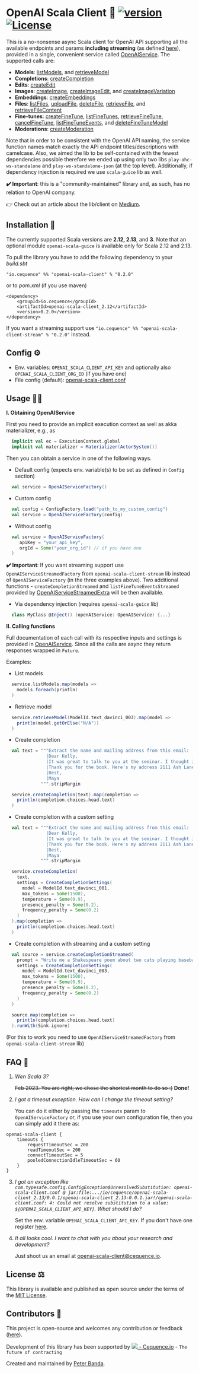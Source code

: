 # OpenAI Scala Client 🤖 [![version](https://img.shields.io/badge/version-0.2.0-green.svg)](https://cequence.io) [![License](https://img.shields.io/badge/License-MIT-lightgrey.svg)](https://opensource.org/licenses/MIT)

This is a no-nonsense async Scala client for OpenAI API supporting all the available endpoints and params **including streaming** (as defined [here](https://beta.openai.com/docs/api-reference)), provided in a single, convenient service called [OpenAIService](./openai-core/src/main/scala/io/cequence/openaiscala/service/OpenAIService.scala). The supported calls are: 

* **Models**: [listModels](https://platform.openai.com/docs/api-reference/models/list), and [retrieveModel](https://platform.openai.com/docs/api-reference/models/retrieve)
* **Completions**: [createCompletion](https://platform.openai.com/docs/api-reference/completions/create)
* **Edits**: [createEdit](https://platform.openai.com/docs/api-reference/edits/create)
* **Images**: [createImage](https://platform.openai.com/docs/api-reference/images/create), [createImageEdit](https://platform.openai.com/docs/api-reference/images/create-edit), and [createImageVariation](https://platform.openai.com/docs/api-reference/images/create-variation)
* **Embeddings**: [createEmbeddings](https://platform.openai.com/docs/api-reference/embeddings/create)
* **Files**: [listFiles](https://platform.openai.com/docs/api-reference/files/list), [uploadFile](https://platform.openai.com/docs/api-reference/files/upload), [deleteFile](https://platform.openai.com/docs/api-reference/files/delete), [retrieveFile](https://platform.openai.com/docs/api-reference/files/retrieve), and [retrieveFileContent](https://platform.openai.com/docs/api-reference/files/retrieve-content)
* **Fine-tunes**: [createFineTune](https://platform.openai.com/docs/api-reference/fine-tunes/create), [listFineTunes](https://platform.openai.com/docs/api-reference/fine-tunes/list), [retrieveFineTune](https://platform.openai.com/docs/api-reference/fine-tunes/retrieve), [cancelFineTune](https://platform.openai.com/docs/api-reference/fine-tunes/cancel), [listFineTuneEvents](https://platform.openai.com/docs/api-reference/fine-tunes/events), and [deleteFineTuneModel](https://platform.openai.com/docs/api-reference/fine-tunes/delete-model)
* **Moderations**: [createModeration](https://platform.openai.com/docs/api-reference/moderations/create)
 
Note that in order to be consistent with the OpenAI API naming, the service function names match exactly the API endpoint titles/descriptions with camelcase.
Also, we aimed the lib to be self-contained with the fewest dependencies possible therefore we ended up using only two libs `play-ahc-ws-standalone` and `play-ws-standalone-json` (at the top level). Additionally, if dependency injection is required we use `scala-guice` lib as well.  

**✔️ Important**: this is a "community-maintained" library and, as such, has no relation to OpenAI company.

👉 Check out an article about the lib/client on [Medium](https://medium.com/@0xbnd/openai-scala-client-is-out-d7577de934ad).

## Installation 🚀

The currently supported Scala versions are **2.12, 2.13**, and **3**. Note that an optional module `openai-scala-guice` is available only for Scala 2.12 and 2.13.  

To pull the library you have to add the following dependency to your *build.sbt*

```
"io.cequence" %% "openai-scala-client" % "0.2.0"
```

or to *pom.xml* (if you use maven)

```
<dependency>
    <groupId>io.cequence</groupId>
    <artifactId>openai-scala-client_2.12</artifactId>
    <version>0.2.0</version>
</dependency>
```

If you want a streaming support use `"io.cequence" %% "openai-scala-client-stream" % "0.2.0"` instead.

## Config ⚙️

- Env. variables: `OPENAI_SCALA_CLIENT_API_KEY` and optionally also `OPENAI_SCALA_CLIENT_ORG_ID` (if you have one)
- File config (default):  [openai-scala-client.conf](./openai-client/src/main/resources/openai-scala-client.conf)

## Usage 👨‍🎓

**I. Obtaining OpenAIService**

First you need to provide an implicit execution context as well as akka materializer, e.g., as

```scala
  implicit val ec = ExecutionContext.global
  implicit val materializer = Materializer(ActorSystem())
```

Then you can obtain a service in one of the following ways.

- Default config (expects env. variable(s) to be set as defined in `Config` section)
```scala
  val service = OpenAIServiceFactory()
```

- Custom config
```scala
  val config = ConfigFactory.load("path_to_my_custom_config")
  val service = OpenAIServiceFactory(config)
```

- Without config

```scala
  val service = OpenAIServiceFactory(
     apiKey = "your_api_key",
     orgId = Some("your_org_id") // if you have one
  )
```

**✔️ Important**: If you want streaming support use `OpenAIServiceStreamedFactory` from `openai-scala-client-stream` lib instead of `OpenAIServiceFactory` (in the three examples above). Two additional functions - `createCompletionStreamed` and `listFineTuneEventsStreamed` provided by [OpenAIServiceStreamedExtra](./openai-client-stream/src/main/scala/io/cequence/openaiscala/service/OpenAIServiceStreamedExtra.scala) will be then available.

- Via dependency injection (requires `openai-scala-guice` lib)

```scala
  class MyClass @Inject() (openAIService: OpenAIService) {...}
```

**II. Calling functions**

Full documentation of each call with its respective inputs and settings is provided in [OpenAIService](./openai-core/src/main/scala/io/cequence/openaiscala/service/OpenAIService.scala). Since all the calls are async they return responses wrapped in `Future`.

Examples:

- List models

```scala
  service.listModels.map(models =>
    models.foreach(println)
  )
```

- Retrieve model
```scala
  service.retrieveModel(ModelId.text_davinci_003).map(model =>
    println(model.getOrElse("N/A"))
  )
```

- Create completion
```scala
  val text = """Extract the name and mailing address from this email:
               |Dear Kelly,
               |It was great to talk to you at the seminar. I thought Jane's talk was quite good.
               |Thank you for the book. Here's my address 2111 Ash Lane, Crestview CA 92002
               |Best,
               |Maya
             """.stripMargin

  service.createCompletion(text).map(completion =>
    println(completion.choices.head.text)
  )
```

- Create completion with a custom setting

```scala
  val text = """Extract the name and mailing address from this email:
               |Dear Kelly,
               |It was great to talk to you at the seminar. I thought Jane's talk was quite good.
               |Thank you for the book. Here's my address 2111 Ash Lane, Crestview CA 92002
               |Best,
               |Maya
             """.stripMargin

  service.createCompletion(
    text,
    settings = CreateCompletionSettings(
      model = ModelId.text_davinci_001,
      max_tokens = Some(1500),
      temperature = Some(0.9),
      presence_penalty = Some(0.2),
      frequency_penalty = Some(0.2)
    )
  ).map(completion =>
    println(completion.choices.head.text)
  )
```

- Create completion with streaming and a custom setting

```scala
  val source = service.createCompletionStreamed(
    prompt = "Write me a Shakespeare poem about two cats playing baseball in Russia using at least 2 pages",
    settings = CreateCompletionSettings(
      model = ModelId.text_davinci_003,
      max_tokens = Some(1500),
      temperature = Some(0.9),
      presence_penalty = Some(0.2),
      frequency_penalty = Some(0.2)
    )
  )

  source.map(completion => 
    println(completion.choices.head.text)
  ).runWith(Sink.ignore)
```
(For this to work you need to use `OpenAIServiceStreamedFactory` from `openai-scala-client-stream` lib)

## FAQ 🤔

1. _Wen Scala 3?_ 

   ~~Feb 2023. You are right; we chose the shortest month to do so :)~~
 **Done!**


2. _I got a timeout exception. How can I change the timeout setting?_

   You can do it either by passing the `timeouts` param to `OpenAIServiceFactory` or, if you use your own configuration file, then you can simply add it there as: 

```
openai-scala-client {
    timeouts {
        requestTimeoutSec = 200
        readTimeoutSec = 200
        connectTimeoutSec = 5
        pooledConnectionIdleTimeoutSec = 60
    }
}
```

3. _I got an exception like `com.typesafe.config.ConfigException$UnresolvedSubstitution: openai-scala-client.conf @ jar:file:.../io/cequence/openai-scala-client_2.13/0.0.1/openai-scala-client_2.13-0.0.1.jar!/openai-scala-client.conf: 4: Could not resolve substitution to a value: ${OPENAI_SCALA_CLIENT_API_KEY}`. What should I do?_

   Set the env. variable `OPENAI_SCALA_CLIENT_API_KEY`. If you don't have one register [here](https://beta.openai.com/signup).


4. _It all looks cool. I want to chat with you about your research and development?_

   Just shoot us an email at [openai-scala-client@cequence.io](mailto:openai-scala-client@cequence.io?subject=Research%20andDevelopment).

## License ⚖️

This library is available and published as open source under the terms of the [MIT License](https://opensource.org/licenses/MIT).

## Contributors 🙏

This project is open-source and welcomes any contribution or feedback ([here](https://github.com/cequence-io/openai-scala-client/issues)).

Development of this library has been supported by  [<img src="https://cequence.io/favicon-16x16.png"> - Cequence.io](https://cequence.io) - `The future of contracting` 

Created and maintained by [Peter Banda](https://peterbanda.net).